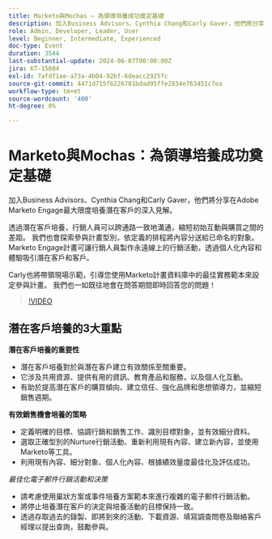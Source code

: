 ```yaml
---
title: Marketo與Mochas — 為領導培養成功奠定基礎
description: 加入Business Advisors、Cynthia Chang和Carly Gaver，他們將分享在Adobe Marketo Engage最大限度培養潛在客戶的深入見解。 透過潛在客戶培養，行銷人員可以跨通路一致地溝通，縮短初始互動與購買之間的差距。 我們也會探索參與計畫型別，依定義的排程將內容分送給已命名的對象。 Marketo Engage計畫可讓行銷人員製作永遠線上的行銷活動，透過個人化內容和體驗吸引潛在客戶和客戶。 Carly也將帶領現場示範，引導您使用Marketo計畫資料庫中的最佳實務範本來設定參與計畫。 我們也一如既往地會在問答期間即時回答您的問題！
role: Admin, Developer, Leader, User
level: Beginner, Intermediate, Experienced
doc-type: Event
duration: 3544
last-substantial-update: 2024-06-07T00:00:00Z
jira: KT-15604
exl-id: 7afdf1ae-a73a-4b04-92bf-6deacc2925fc
source-git-commit: 4471d715fb226701bdad95ffe2834e763451c7ea
workflow-type: tm+mt
source-wordcount: '400'
ht-degree: 0%

---
```


# Marketo與Mochas：為領導培養成功奠定基礎

加入Business Advisors、Cynthia Chang和Carly Gaver，他們將分享在Adobe Marketo Engage最大限度培養潛在客戶的深入見解。

透過潛在客戶培養，行銷人員可以跨通路一致地溝通，縮短初始互動與購買之間的差距。 我們也會探索參與計畫型別，依定義的排程將內容分送給已命名的對象。 Marketo Engage計畫可讓行銷人員製作永遠線上的行銷活動，透過個人化內容和體驗吸引潛在客戶和客戶。

Carly也將帶領現場示範，引導您使用Marketo計畫資料庫中的最佳實務範本來設定參與計畫。 我們也一如既往地會在問答期間即時回答您的問題！

>[!VIDEO](https://video.tv.adobe.com/v/3429436/?learn=on)

## 潛在客戶培養的3大重點


**潛在客戶培養的重要性**

* 潛在客戶培養對於與潛在客戶建立有效關係至關重要。
* 它涉及共用資源、提供有用的資訊、教育產品和服務，以及個人化互動。
* 有助於提高潛在客戶的購買傾向、建立信任、強化品牌和思想領導力，並縮短銷售週期。

**有效銷售機會培養的策略**

* 定義明確的目標、協調行銷和銷售工作、識別目標對象，並有效細分資料。
* 選取正確型別的Nurture行銷活動、重新利用現有內容、建立新內容，並使用Marketo等工具。
* 利用現有內容、細分對象、個人化內容、根據績效量度最佳化及評估成功。

*最佳化電子郵件行銷活動和決策*

* 請考慮使用巢狀方案或事件培養方案範本來進行複雜的電子郵件行銷活動。
* 將停止培養潛在客戶的決定與培養活動的目標保持一致。
* 透過存取過去的錄製、即將到來的活動、下載資源、填寫調查問卷及聯絡客戶經理以提出查詢，鼓勵參與。